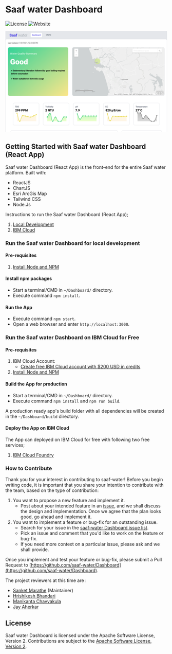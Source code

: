 # Saaf water Dashboard

[![License](https://img.shields.io/badge/License-Apache2-blue.svg)](https://www.apache.org/licenses/LICENSE-2.0)
[![Website](https://img.shields.io/badge/View-Website-blue)](https://saaf-water.eu-gb.mybluemix.net/)

![Dashboard](./docs/images/Dashboard.png)

## Getting Started with Saaf water Dashboard (React App)

Saaf water Dashboard (React App) is the front-end for the entire Saaf water platform. Built with:

- ReactJS
- ChartJS
- Esri ArcGis Map
- Tailwind CSS
- Node.Js

Instructions to run the Saaf water Dashboard (React App);
1. [Local Development](#run-the-saaf-water-dashboard-for-local-development)
2. [IBM Cloud](#run-the-saaf-water-dashboard-on-ibm-cloud-for-free)

### Run the Saaf water Dashboard for local development
#### Pre-requisites
1. [Install Node and NPM](https://nodejs.org/en/download/)

#### Install npm packages
- Start a terminal/CMD in `~/Dashboard/` directory.
- Execute command `npm install`.

#### Run the App
- Execute command `npm start`.
- Open a web browser and enter `http://localhost:3000`.

### Run the Saaf water Dashboard on IBM Cloud for Free
#### Pre-requisites
1. IBM Cloud Account:
    - [Create free IBM Cloud account with $200 USD in credits](https://developer.ibm.com/callforcode/get-started/)
2. [Install Node and NPM](https://nodejs.org/en/download/)

#### Build the App for production
- Start a terminal/CMD in `~/Dashboard/` directory.
- Execute command `npm install` and `npm run build`.

A production ready app's build folder with all dependencies will be created in the `~/Dashboard/build` directory.

#### Deploy the App on IBM Cloud

The App can deployed on IBM Cloud for free with following two free services;
1. [IBM Cloud Foundry](./docs/IBM_CLOUD_FOUNDRY_DEPLOYMENT.md)


### How to Contribute

Thank you for your interest in contributing to saaf-water! Before you begin writing code, it is important that you share your intention to contribute with the team, based on the type of contribution:

1.  You want to propose a new feature and implement it.
    -   Post about your intended feature in an [issue](https://github.com/saaf-water/Dashboard/issues), and we shall discuss the design and implementation. Once we agree that the plan looks good, go ahead and implement it.
2.  You want to implement a feature or bug-fix for an outstanding issue.
    -   Search for your issue in the [saaf-water Dashboard issue list](https://github.com/saaf-water/Dashboard/issues).
    -   Pick an issue and comment that you'd like to work on the feature or bug-fix.
    -   If you need more context on a particular issue, please ask and we shall provide.

Once you implement and test your feature or bug-fix, please submit a Pull Request to [https://github.com/saaf-water/Dashboard](https://github.com/saaf-water/Dashboard).

The project reviewers at this time are :

- [Sanket Marathe](https://github.com/msanket9) (Maintainer)
- [Hrishikesh Bhandari](https://github.com/Hrishikesh24)
- [Manikanta Chavvakula](https://github.com/ManikantaChavvakula7)
- [Jay Aherkar](https://github.com/jehhhh) 


## License

Saaf water Dashboard is licensed under the Apache Software License, Version 2.
Contributions are subject to the [Apache Software License, Version 2](http://www.apache.org/licenses/LICENSE-2.0.txt).

